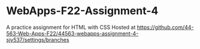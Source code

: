 # WebApps-F22-Assignment-4
A practice assignment for HTML with CSS
Hosted at https://github.com/44-563-Web-Apps-F22/44563-webapps-assignment-4-sjy537/settings/branches
